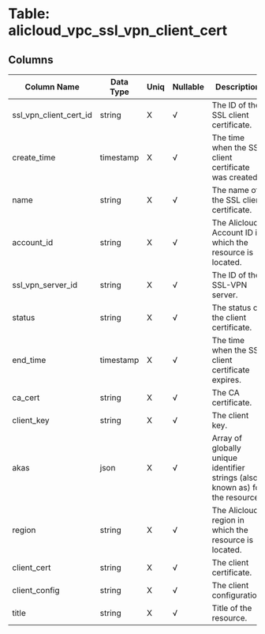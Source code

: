 # Table: alicloud_vpc_ssl_vpn_client_cert

## Columns 

|  Column Name   |  Data Type  | Uniq | Nullable | Description | 
|  ----  | ----  | ----  | ----  | ---- | 
| ssl_vpn_client_cert_id | string | X | √ | The ID of the SSL client certificate. | 
| create_time | timestamp | X | √ | The time when the SSL client certificate was created. | 
| name | string | X | √ | The name of the SSL client certificate. | 
| account_id | string | X | √ | The Alicloud Account ID in which the resource is located. | 
| ssl_vpn_server_id | string | X | √ | The ID of the SSL-VPN server. | 
| status | string | X | √ | The status of the client certificate. | 
| end_time | timestamp | X | √ | The time when the SSL client certificate expires. | 
| ca_cert | string | X | √ | The CA certificate. | 
| client_key | string | X | √ | The client key. | 
| akas | json | X | √ | Array of globally unique identifier strings (also known as) for the resource. | 
| region | string | X | √ | The Alicloud region in which the resource is located. | 
| client_cert | string | X | √ | The client certificate. | 
| client_config | string | X | √ | The client configuration. | 
| title | string | X | √ | Title of the resource. | 


